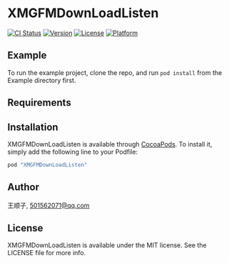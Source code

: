 # XMGFMDownLoadListen

[![CI Status](http://img.shields.io/travis/王顺子/XMGFMDownLoadListen.svg?style=flat)](https://travis-ci.org/王顺子/XMGFMDownLoadListen)
[![Version](https://img.shields.io/cocoapods/v/XMGFMDownLoadListen.svg?style=flat)](http://cocoapods.org/pods/XMGFMDownLoadListen)
[![License](https://img.shields.io/cocoapods/l/XMGFMDownLoadListen.svg?style=flat)](http://cocoapods.org/pods/XMGFMDownLoadListen)
[![Platform](https://img.shields.io/cocoapods/p/XMGFMDownLoadListen.svg?style=flat)](http://cocoapods.org/pods/XMGFMDownLoadListen)

## Example

To run the example project, clone the repo, and run `pod install` from the Example directory first.

## Requirements

## Installation

XMGFMDownLoadListen is available through [CocoaPods](http://cocoapods.org). To install
it, simply add the following line to your Podfile:

```ruby
pod "XMGFMDownLoadListen"
```

## Author

王顺子, 501562071@qq.com

## License

XMGFMDownLoadListen is available under the MIT license. See the LICENSE file for more info.
